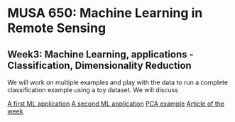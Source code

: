 # MUSA 650: Machine Learning in Remote Sensing

## Week3: Machine Learning, applications - Classification, Dimensionality Reduction

We will work on multiple examples and play with the data to run a complete classification example using a toy dataset. We will discuss 

[A first ML application](Prac1_boston-house-price-prediction.ipynb) 
[A second ML application](Prac4_mnist-fashion_PCA-KNN.ipynb) 
[PCA example](Prac5_pca_faces.ipynb)
[Article of the week](https://medium.com/app-affairs/9-applications-of-machine-learning-from-day-to-day-life-112a47a429d0)

